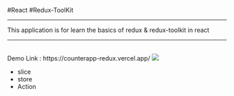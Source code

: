 #React #Redux-ToolKit
<hr>
This application is for learn the basics of redux & redux-toolkit in react<br>
<hr>
<br>
Demo Link : https://counterapp-redux.vercel.app/ 
<a href="https://counterapp-redux.vercel.app/">
  <image src="/public\Demo-Counter.png"></image>
</a>

<ul>
  <li>slice</li>
  <li>store</li>
  <li>Action</li>
</ul>
<template src="https://counterapp-redux.vercel.app/">

